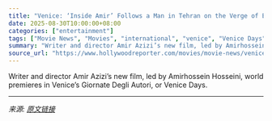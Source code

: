 ```yaml
---
title: "Venice: ‘Inside Amir’ Follows a Man in Tehran on the Verge of Emigrating (Exclusive Trailer)"
date: 2025-08-30T10:00:00+08:00
categories: ["entertainment"]
tags: ["Movie News", "Movies", "international", "venice", "Venice Days"]
summary: "Writer and director Amir Azizi’s new film, led by Amirhossein Hosseini, world premieres in Venice’s Giornate Degli Autori, or Venice Days."
source_url: "https://www.hollywoodreporter.com/movies/movie-news/venice-days-inside-amir-film-iran-tehran-emigrate-trailer-1236356648/"
---
```


Writer and director Amir Azizi’s new film, led by Amirhossein Hosseini, world premieres in Venice’s Giornate Degli Autori, or Venice Days.

---

*来源: [原文链接](https://www.hollywoodreporter.com/movies/movie-news/venice-days-inside-amir-film-iran-tehran-emigrate-trailer-1236356648/)*
